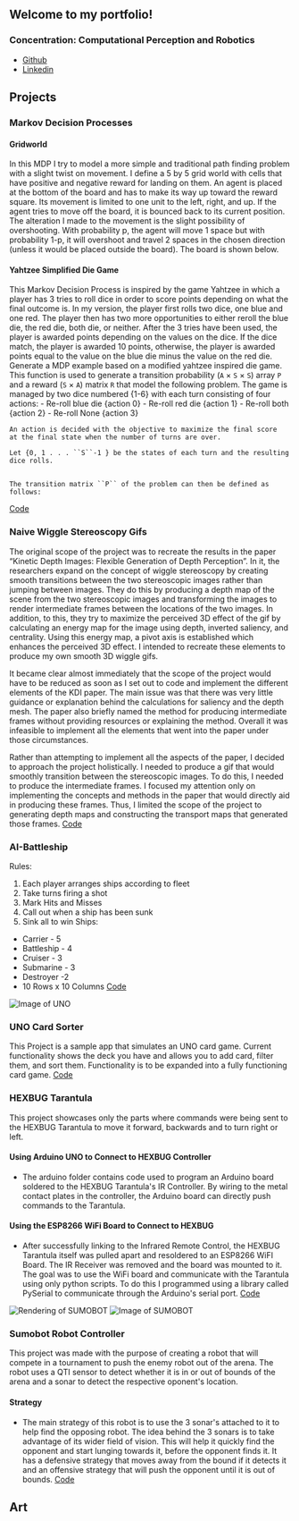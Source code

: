 ## Welcome to my portfolio!
### Concentration: Computational Perception and Robotics
- [Github](https://github.com/ConnieC14)
- [Linkedin](https://www.linkedin.com/in/consuelocuevas)

## Projects
### Markov Decision Processes

#### Gridworld
In this MDP I try to model a more simple and traditional path finding problem with a slight twist
on movement. I define a 5 by 5 grid world with cells that have positive and negative reward for
landing on them. An agent is placed at the bottom of the board and has to make its way up
toward the reward square. Its movement is limited to one unit to the left, right, and up. If the
agent tries to move off the board, it is bounced back to its current position. The alteration I made
to the movement is the slight possibility of overshooting. With probability p, the agent will move
1 space but with probability 1-p, it will overshoot and travel 2 spaces in the chosen direction
(unless it would be placed outside the board). The board is shown below.

#### Yahtzee Simplified Die Game
This Markov Decision Process is inspired by the game Yahtzee in which a player has 3 tries
to roll dice in order to score points depending on what the final outcome is. In my version, the
player first rolls two dice, one blue and one red. The player then has two more opportunities to
either reroll the blue die, the red die, both die, or neither. After the 3 tries have been used, the
player is awarded points depending on the values on the dice. If the dice match, the player is
awarded 10 points, otherwise, the player is awarded points equal to the value on the blue die
minus the value on the red die.
Generate a MDP example based on a modified yahtzee inspired die game.
    This function is used to generate a transition probability
    (``A`` × ``S`` × ``S``) array ``P`` and a reward (``S`` × ``A``) matrix
    ``R`` that model the following problem. 
    The game is managed by two dice numbered {1-6} with each turn consisting of 
    four actions:
    - Re-roll blue die {action 0}
    - Re-roll red die  {action 1}
    - Re-roll both     {action 2}
    - Re-roll None     {action 3}
    
    An action is decided with the objective to maximize the final score 
    at the final state when the number of turns are over.
    
    Let {0, 1 . . . ``S``-1 } be the states of each turn and the resulting dice rolls.
    
    
    The transition matrix ``P`` of the problem can then be defined as follows:
[Code](https://github.com/ConnieC14/Markov_Decision_Processes)

### Naive Wiggle Stereoscopy Gifs
The original scope of the project was to recreate the results in the paper “Kinetic Depth Images: Flexible Generation of Depth Perception”. In it, the researchers expand on the concept of wiggle stereoscopy by creating smooth transitions between the two stereoscopic images rather than jumping between images. They do this by producing a depth map of the scene from the two stereoscopic images and transforming the images to render intermediate frames between the locations of the two images. In addition, to this, they try to maximize the perceived 3D effect of the gif by calculating an energy map for the image using depth, inverted saliency, and centrality. Using this energy map, a pivot axis is established which enhances the perceived 3D effect. I intended to recreate these elements to produce my own smooth 3D wiggle gifs.

It became clear almost immediately that the scope of the project would have to be reduced as soon as I set out to code and implement the different elements of the KDI paper. The main issue was that there was very little guidance or explanation behind the calculations for saliency and the depth mesh. The paper also briefly named the method for producing intermediate frames without providing resources or explaining the method. Overall it was infeasible to implement all the elements that went into the paper under those circumstances.

Rather than attempting to implement all the aspects of the paper, I decided to approach the project holistically. I needed to produce a gif that would smoothly transition between the stereoscopic images. To do this, I needed to produce the intermediate frames. I focused my attention only on implementing the concepts and methods in the paper that would directly aid in producing these frames. Thus, I limited the scope of the project to generating depth maps and constructing the transport maps that generated those frames.
[Code](https://github.com/ConnieC14/Naive_Wiggle_Stereoscopy_Gifs)

### AI-Battleship
Rules:
1. Each player arranges ships according to fleet
2. Take turns firing a shot
3. Mark Hits and Misses
4. Call out when a ship has been sunk
5. Sink all to win
Ships:
* Carrier - 5
* Battleship - 4
* Cruiser - 3
* Submarine - 3
* Destroyer -2
* 10 Rows x 10 Columns
[Code](https://github.com/ConnieC14/AI-Battleship)

![Image of UNO](https://github.com/ConnieC14/conniec14.github.io/blob/master/images/UNOCardCreator.png)
### UNO Card Sorter
This Project is a sample app that simulates an UNO card game. Current functionality shows the deck you have and allows you to add card, filter them, and sort them. Functionality is to be expanded into a fully functioning card game.
[Code](https://github.com/ConnieC14/UNO)

### HEXBUG Tarantula
This project showcases only the parts where commands were being sent to the HEXBUG Tarantula to move it forward, backwards and to turn right or left.

#### Using Arduino UNO to Connect to HEXBUG Controller
- The arduino folder contains code used to program an Arduino board soldered to the HEXBUG Tarantula's IR Controller. By wiring to the metal contact plates in the controller, the Arduino board can directly push commands to the Tarantula.

#### Using the ESP8266 WiFi Board to Connect to HEXBUG
- After successfully linking to the Infrared Remote Control, the HEXBUG Tarantula itself was pulled apart and resoldered to an ESP8266 WiFI Board. The IR Receiver was removed and the board was mounted to it. The goal was to use the WiFi board and communicate with the Tarantula using only python scripts. To do this I programmed using a library called PySerial to communicate through the Arduino's serial port.
[Code](https://github.com/ConnieC14/HEXBUG-Tarantula)

![Rendering of SUMOBOT](https://github.com/ConnieC14/conniec14.github.io/blob/master/images/Screen%20Shot%202019-12-09%20at%209.15.04%20PM.png)
![Image of SUMOBOT](https://github.com/ConnieC14/conniec14.github.io/blob/master/images/IMG_0334.JPG)
### Sumobot Robot Controller
This project was made with the purpose of creating a robot that will compete in a tournament to push the enemy robot out of the arena. The robot uses a QTI sensor to detect whether it is in or out of bounds of the arena and a sonar to detect the respective oponent's location.

#### Strategy
- The main strategy of this robot is to use the 3 sonar's attached to it to help find the opposing robot. The idea behind the 3 sonars is to take advantage of its wider field of vision. This will help it quickly find the opponent and start lunging towards it, before the opponent finds it. It has a defensive strategy that moves away from the bound if it detects it and an offensive strategy that will push the opponent until it is out of bounds.
[Code](https://github.com/ConnieC14/Sumobot_Robot_Controller)

## Art

